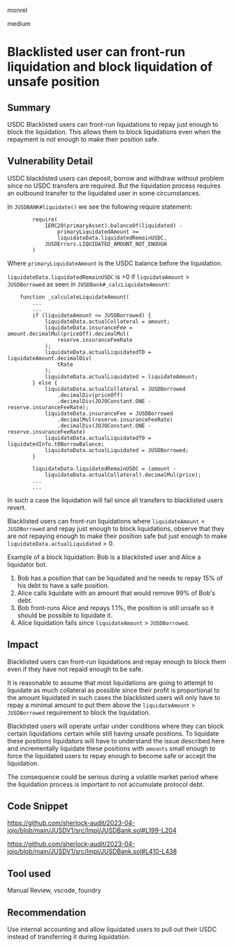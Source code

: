 monrel

medium

# Blacklisted user can front-run liquidation and block liquidation of unsafe position

## Summary

USDC Blacklisted users can front-run liquidations to repay just enough to block the liquidation. This allows them to block liquidations even when the repayment is not enough to make their position safe.

## Vulnerability Detail
USDC blacklisted users can deposit, borrow and withdraw without problem since no USDC transfers are required. But the liquidation process requires an outbound transfer to the liquidated user in some circumstances.

In `JUSDBANK#liquidate()` we see the following require statement:

```solidity
        require(
            IERC20(primaryAsset).balanceOf(liquidated) -
                primaryLiquidatedAmount >=
                liquidateData.liquidatedRemainUSDC,
            JUSDErrors.LIQUIDATED_AMOUNT_NOT_ENOUGH
        )
```

Where `primaryLiquidateAmount` is the USDC balance before the liquidation. 

`liquidateData.liquidatedRemainUSDC` is >0 if `liquidateAmount` > `JUSDBorrowed` as seen in `JUSDBank#_calcLiquidateAmount`:

```solidity
    function _calculateLiquidateAmount(
		...
		...
        if (liquidateAmount <= JUSDBorrowed) {
            liquidateData.actualCollateral = amount;
            liquidateData.insuranceFee = amount.decimalMul(priceOff).decimalMul(
                reserve.insuranceFeeRate
            );
            liquidateData.actualLiquidatedT0 = liquidateAmount.decimalDiv(
                tRate
            );
            liquidateData.actualLiquidated = liquidateAmount;
        } else {
            liquidateData.actualCollateral = JUSDBorrowed
                .decimalDiv(priceOff)
                .decimalDiv(JOJOConstant.ONE - reserve.insuranceFeeRate);
            liquidateData.insuranceFee = JUSDBorrowed
                .decimalMul(reserve.insuranceFeeRate) 
                .decimalDiv(JOJOConstant.ONE - reserve.insuranceFeeRate)
            liquidateData.actualLiquidatedT0 = liquidatedInfo.t0BorrowBalance;
            liquidateData.actualLiquidated = JUSDBorrowed;
        }

        liquidateData.liquidatedRemainUSDC = (amount -
            liquidateData.actualCollateral).decimalMul(price);
        ...
        ...
```

In such a case the liquidation will fail since all transfers to blacklisted users revert. 

Blacklisted users can front-run liquidations where `liquidateAmount` < `JUSDBorrowed` and repay just enough to block liquidations, observe that they are not repaying enough to make their position safe but just enough to make `liquidateData.actualLiquidated` > 0.

Example of a block liquidation:
Bob is a blacklisted user and Alice a liquidator bot.

1. Bob has a position that can be liquidated and he needs to repay 15% of his debt to have a safe position.
2. Alice calls liquidate with an amount that would remove 99% of Bob's debt.
3. Bob front-runs Alice and repays 1.1%, the position is still unsafe so it should be possible to liquidate it.
4. Alice liquidation fails since `liquidateAmount` > `JUSDBorrowed`.

## Impact

Blacklisted users can front-run liquidations and repay enough to block them even if they have not repaid enough to be safe. 

It is reasonable to assume that most liquidations are going to attempt to liquidate as much collateral as possible since their profit is proportional to the amount liquidated in such cases the blacklisted users will only have to repay a minimal amount to put them above the `liquidateAmount` > `JUSDBorrowed` requirement to block the liquidation.

Blacklisted users will operate unfair under conditions where they can block certain liquidations certain while still having unsafe positions. To liquidate these positions liquidators will have to understand the issue described here and incrementally liquidate these positions with `amounts` small enough to force the liquidated users to repay enough to become safe or accept the liquidation. 

The consequence could be serious during a volatile market period where the liquidation process is important to not accumulate protocol debt. 

## Code Snippet
https://github.com/sherlock-audit/2023-04-jojo/blob/main/JUSDV1/src/Impl/JUSDBank.sol#L199-L204

https://github.com/sherlock-audit/2023-04-jojo/blob/main/JUSDV1/src/Impl/JUSDBank.sol#L410-L438

## Tool used

Manual Review, vscode, foundry

## Recommendation
Use internal accounting and allow liquidated users to pull out their USDC instead of transferring it during liquidation. 